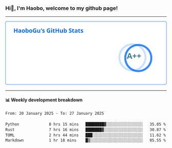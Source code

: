 <!--<h2 align="center"> Hi👋, I'm Haobo, welcome to my github page! </h2>-->
### Hi👋, I'm Haobo, welcome to my github page!
-------

<img href="https://github.com/HaoboGu" src="assets/stats.svg" alt="github stats" /> 

-------

#### 📊 **Weekly development breakdown**
<!--START_SECTION:waka-->

```txt
From: 20 January 2025 - To: 27 January 2025

Python             8 hrs 15 mins   ████████▓░░░░░░░░░░░░░░░░   35.05 %
Rust               7 hrs 16 mins   ███████▓░░░░░░░░░░░░░░░░░   30.87 %
TOML               2 hrs 44 mins   ███░░░░░░░░░░░░░░░░░░░░░░   11.62 %
Markdown           1 hr 18 mins    █▒░░░░░░░░░░░░░░░░░░░░░░░   05.55 %
```

<!--END_SECTION:waka-->
<!--
backup url: https://github-readme-status-dusky-ten.vercel.app/api?username=HaoboGu&count_private=true&show_icons=true&theme=transparent&border_color=2f80ed
-->
<!--
**HaoboGu/HaoboGu** is a ✨ _special_ ✨ repository because its `README.md` (this file) appears on your GitHub profile.

Here are some ideas to get you started:

- 🔭 I’m currently working on AI-assisted programming tools
- 🌱 I’m currently learning ...
- 👯 I’m looking to collaborate on ...
- 🤔 I’m looking for help with ...
- 💬 Ask me about ...
- 📫 How to reach me: ...
- 😄 Pronouns: ...
- ⚡ Fun fact: ...
-->
